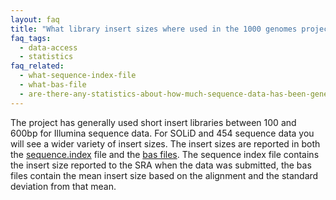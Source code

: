 ```yaml
---
layout: faq
title: "What library insert sizes where used in the 1000 genomes project?"
faq_tags:
  - data-access
  - statistics
faq_related:
  - what-sequence-index-file
  - what-bas-file
  - are-there-any-statistics-about-how-much-sequence-data-has-been-generated-project
---
```

                    
The project has generally used short insert libraries between 100 and 600bp for Illumina sequence data. For SOLiD and 454 sequence data you will see a wider variety of insert sizes. The insert sizes are reported in both the [sequence.index](http://ftp.1000genomes.ebi.ac.uk/vol1/ftp/README.sequence_data) file and the [bas files](http://ftp.1000genomes.ebi.ac.uk/vol1/ftp/README.alignment_data). The sequence index file contains the insert size reported to the SRA when the data was submitted, the bas files contain the mean insert size based on the alignment and the standard deviation from that mean.
